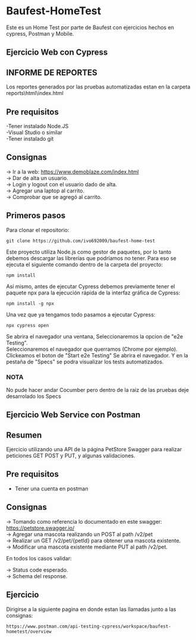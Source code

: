 # Baufest-HomeTest

Este es un Home Test por parte de Baufest con ejercicios hechos en cypress, Postman y Mobile.<br/>


## Ejercicio Web con Cypress

## INFORME DE REPORTES

Los reportes generados por las pruebas automatizadas estan en la carpeta reports\html\index.html

## Pre requisitos

-Tener instalado Node.JS<br/>
-Visual Studio o similar<br/>
-Tener instalado git<br/>

## Consignas

-> Ir a la web: https://www.demoblaze.com/index.html<br/>
-> Dar de alta un usuario.<br/>
-> Login y logout con el usuario dado de alta.<br/>
-> Agregar una laptop al carrito.<br/>
-> Comprobar que se agregó al carrito.<br/>

## Primeros pasos

Para clonar el repositorio:

`git clone https://github.com/ivo692009/baufest-home-test`

Este proyecto utiliza Node.js como gestor de paquetes, por lo tanto debemos descargar las librerías que podríamos no tener.
Para eso se ejecuta el siguiente comando dentro de la carpeta del proyecto:

`npm install`

Así mismo, antes de ejecutar Cypress debemos previamente tener el paquete npx para la ejecución rápida de la interfaz gráfica de Cypress:

`npm install -g npx`

Una vez que ya tengamos todo pasamos a ejecutar Cypress:

`npx cypress open`

Se abrira el navegador una ventana, Seleccionaremos la opcion de "e2e Testing".<br/>
Seleccionaremos el navegador que querramos (Chrome por ejemplo).<br/>
Clickeamos el boton de "Start e2e Testing"
Se abrira el navegador. Y en la pestaña de "Specs" se podra visualizar los tests automatizados.<br/>

### NOTA

No pude hacer andar Cocumber pero dentro de la raiz de las pruebas deje desarrolado los Specs


## Ejercicio Web Service con Postman

## Resumen

Ejercicio utilizando una API de la página PetStore Swagger para realizar peticiones GET POST y PUT, y algunas validaciones.

## Pre requisitos

- Tener una cuenta en postman

## Consignas

-> Tomando como referencia lo documentado en este swagger: https://petstore.swagger.io/<br/>
-> Agregar una mascota realizando un POST al path /v2/pet<br/>
-> Realizar un GET /v2/pet/{petId} para obtener una mascota existente.<br/>
-> Modificar una mascota existente mediante PUT al path /v2/pet.<br/>

En todos los casos validar:

-> Status code esperado.<br/>
-> Schema del response.<br/>

## Ejercicio

Dirigirse a la siguiente pagina en donde estan las llamadas junto a las consignas:

`https://www.postman.com/api-testing-cypress/workspace/baufest-hometest/overview`
